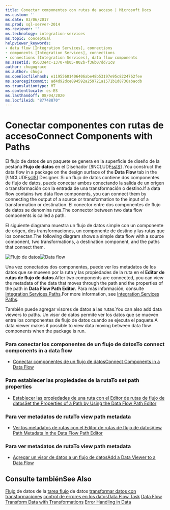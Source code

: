 ```yaml
---
title: Conectar componentes con rutas de acceso | Microsoft Docs
ms.custom: ''
ms.date: 03/06/2017
ms.prod: sql-server-2014
ms.reviewer: ''
ms.technology: integration-services
ms.topic: conceptual
helpviewer_keywords:
- data flow [Integration Services], connections
- components [Integration Services], connections
- connections [Integration Services], data flow components
ms.assetid: 05633e4c-1370-4b05-802b-f36b07dd71c8
author: chugugrace
ms.author: chugu
ms.openlocfilehash: e11955601406406abe48b53197e95c8224762fee
ms.sourcegitcommit: ad4d92dce894592a259721a1571b1d8736abacdb
ms.translationtype: MT
ms.contentlocale: es-ES
ms.lasthandoff: 08/04/2020
ms.locfileid: "87748870"
---
```

# <a name="connect-components-with-paths"></a><span data-ttu-id="36212-102">Conectar componentes con rutas de acceso</span><span class="sxs-lookup"><span data-stu-id="36212-102">Connect Components with Paths</span></span>
  <span data-ttu-id="36212-103">El flujo de datos de un paquete se genera en la superficie de diseño de la pestaña **Flujo de datos** en el Diseñador [!INCLUDE[ssIS](../includes/ssis-md.md)] .</span><span class="sxs-lookup"><span data-stu-id="36212-103">You construct the data flow in a package on the design surface of the **Data Flow** tab in the [!INCLUDE[ssIS](../includes/ssis-md.md)] Designer.</span></span> <span data-ttu-id="36212-104">Si un flujo de datos contiene dos componentes de flujo de datos, puede conectar ambos conectando la salida de un origen o transformación con la entrada de una transformación o destino.</span><span class="sxs-lookup"><span data-stu-id="36212-104">If a data flow contains two data flow components, you can connect them by connecting the output of a source or transformation to the input of a transformation or destination.</span></span> <span data-ttu-id="36212-105">El conector entre dos componentes de flujo de datos se denomina ruta.</span><span class="sxs-lookup"><span data-stu-id="36212-105">The connector between two data flow components is called a path.</span></span>

 <span data-ttu-id="36212-106">El siguiente diagrama muestra un flujo de datos simple con un componente de origen, dos transformaciones, un componente de destino y las rutas que los conectan.</span><span class="sxs-lookup"><span data-stu-id="36212-106">The following diagram shows a simple data flow with a source component, two transformations, a destination component, and the paths that connect them.</span></span>

 <span data-ttu-id="36212-107">![Flujo de datos](media/mw-dts-08.gif "Flujo de datos")</span><span class="sxs-lookup"><span data-stu-id="36212-107">![Data flow](media/mw-dts-08.gif "Data flow")</span></span>

 <span data-ttu-id="36212-108">Una vez conectados dos componentes, puede ver los metadatos de los datos que se mueven por la ruta y las propiedades de la ruta en el **Editor de rutas de flujo de datos**.</span><span class="sxs-lookup"><span data-stu-id="36212-108">After two components are connected, you can view the metadata of the data that moves through the path and the properties of the path in **Data Flow Path Editor**.</span></span> <span data-ttu-id="36212-109">Para más información, consulte [Integration Services Paths](data-flow/integration-services-paths.md).</span><span class="sxs-lookup"><span data-stu-id="36212-109">For more information, see [Integration Services Paths](data-flow/integration-services-paths.md).</span></span>

 <span data-ttu-id="36212-110">También puede agregar visores de datos a las rutas.</span><span class="sxs-lookup"><span data-stu-id="36212-110">You can also add data viewers to paths.</span></span> <span data-ttu-id="36212-111">Un visor de datos permite ver los datos que se mueven entre los componentes de flujo de datos cuando se ejecuta el paquete.</span><span class="sxs-lookup"><span data-stu-id="36212-111">A data viewer makes it possible to view data moving between data flow components when the package is run.</span></span>

### <a name="to-connect-components-in-a-data-flow"></a><span data-ttu-id="36212-112">Para conectar los componentes de un flujo de datos</span><span class="sxs-lookup"><span data-stu-id="36212-112">To connect components in a data flow</span></span>

-   [<span data-ttu-id="36212-113">Conectar componentes de un flujo de datos</span><span class="sxs-lookup"><span data-stu-id="36212-113">Connect Components in a Data Flow</span></span>](data-flow/connect-components-in-a-data-flow.md)

### <a name="to-set-path-properties"></a><span data-ttu-id="36212-114">Para establecer las propiedades de la ruta</span><span class="sxs-lookup"><span data-stu-id="36212-114">To set path properties</span></span>

-   [<span data-ttu-id="36212-115">Establecer las propiedades de una ruta con el Editor de rutas de flujo de datos</span><span class="sxs-lookup"><span data-stu-id="36212-115">Set the Properties of a Path by Using the Data Flow Path Editor</span></span>](../../2014/integration-services/set-the-properties-of-a-path-by-using-the-data-flow-path-editor.md)

### <a name="to-view-path-metadata"></a><span data-ttu-id="36212-116">Para ver metadatos de ruta</span><span class="sxs-lookup"><span data-stu-id="36212-116">To view path metadata</span></span>

-   [<span data-ttu-id="36212-117">Ver los metadatos de rutas con el Editor de rutas de flujo de datos</span><span class="sxs-lookup"><span data-stu-id="36212-117">View Path Metadata in the Data Flow Path Editor</span></span>](../../2014/integration-services/view-path-metadata-in-the-data-flow-path-editor.md)

### <a name="to-view-path-metadata"></a><span data-ttu-id="36212-118">Para ver metadatos de ruta</span><span class="sxs-lookup"><span data-stu-id="36212-118">To view path metadata</span></span>

-   [<span data-ttu-id="36212-119">Agregar un visor de datos a un flujo de datos</span><span class="sxs-lookup"><span data-stu-id="36212-119">Add a Data Viewer to a Data Flow</span></span>](../../2014/integration-services/add-a-data-viewer-to-a-data-flow.md)

## <a name="see-also"></a><span data-ttu-id="36212-120">Consulte también</span><span class="sxs-lookup"><span data-stu-id="36212-120">See Also</span></span>
 <span data-ttu-id="36212-121">[Flujo](data-flow/data-flow.md) de datos de la [tarea flujo](control-flow/data-flow-task.md) de datos [transformar datos con transformaciones](data-flow/transformations/transform-data-with-transformations.md) [control de errores en los datos](data-flow/error-handling-in-data.md)</span><span class="sxs-lookup"><span data-stu-id="36212-121">[Data Flow Task](control-flow/data-flow-task.md) [Data Flow](data-flow/data-flow.md) [Transform Data with Transformations](data-flow/transformations/transform-data-with-transformations.md) [Error Handling in Data](data-flow/error-handling-in-data.md)</span></span>


